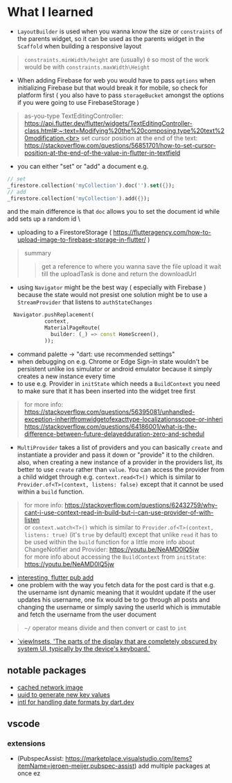 # What I learned
- `LayoutBuilder` is used when you wanna know the size or `constraints` of the parents widget, so it can be used as the parents widget in the `Scaffold` when building a responsive layout
> `constraints.minWidth/height` are (usually) `0` so most of the work would be with `constraints.maxWidth\Height`
- When adding Firebase for web you would have to pass `options` when initializing Firebase but that would break it for mobile, so check for platform first ( you also have to pass `storageBucket` amongst the options if you were going to use FirebaseStorage )
> as-you-type TextEditingController: https://api.flutter.dev/flutter/widgets/TextEditingController-class.html#:~:text=Modifying%20the%20composing,type%20text%20modification.<br>
> set cursor position at the end of the text: https://stackoverflow.com/questions/56851701/how-to-set-cursor-position-at-the-end-of-the-value-in-flutter-in-textfield
- you can either "set" or "add" a document e.g.
```dart
// set
_firestore.collection('myCollection').doc('').set({}); 
// add
_firestore.collection('myCollection').add({}); 

```
and the main difference is that `doc` allows you to set the document id while add sets up a random id \\
- uploading to a FirestoreStorage ( https://flutteragency.com/how-to-upload-image-to-firebase-storage-in-flutter/ )
> summary
> > get a reference to where you wanna save the file
> > upload it
> > wait till the uploadTask is done and return the downloadUrl
- using `Navigator` might be the best way ( especially with Firebase ) because the state would not presist one solution might be to use a `StreamProvider` that listens to `authStateChanges`
```dart
  Navigator.pushReplacement(
            context,
            MaterialPageRoute(
              builder: (_) => const HomeScreen(),
            ));
```
- command palette -> "dart: use recommended settings"
- when debugging on e.g. Chrome or Edge Sign-in state wouldn't be persistent unlike ios simulator or android emulator because it simply creates a new instance every time <br>
- to use e.g. Provider in `initState` which needs a `BuildContext` you need to make sure that it has been inserted into the widget tree first
> for more info: https://stackoverflow.com/questions/56395081/unhandled-exception-inheritfromwidgetofexacttype-localizationsscope-or-inheri <br>
> https://stackoverflow.com/questions/64186001/what-is-the-difference-between-future-delayedduration-zero-and-schedul <br> 
- `MultiProvider` takes a list of providers and you can basically `create` and instantiate a provider and pass it down or "provide" it to the children. also, when creating a new instance of a provider in the providers list, its better to use `create` rather than `value`. You can access the provider from a child widget through e.g. `context.read<T>()` which is similar to `Provider.of<T>(context, listens: false)` except that it cannot be used within a `build` function.
> for more info: https://stackoverflow.com/questions/62432759/why-cant-i-use-context-read-in-build-but-i-can-use-provider-of-with-listen <br> 
or `context.watch<T>()` which is similar to `Provider.of<T>(context, listens: true)` (it's `true` by default) except that unlike `read` it has to be used within the `build` function
> for a little more info about ChangeNotifier and Provider: https://youtu.be/NeAMD0lQ5jw <br> 
> for more info about accessing the `BuildContext` from `initState`: https://youtu.be/NeAMD0lQ5jw <br>
- [interesting, flutter pub add](https://dart.dev/tools/pub/cmd/pub-add)
- one problem with the way you fetch data for the post card is that e.g. the username isnt dynamic meaning that it wouldnt update if the user updates his username, one fix would be to go through all posts and changing the username or simply saving the userId which is immutable and fetch the username from the user document
> `~/` operator means divide and then convert or cast to `int`
- [`viewInsets, 'The parts of the display that are completely obscured by system UI, typically by the device's keyboard.'](https://api.flutter.dev/flutter/widgets/MediaQueryData/viewInsets.html)
## notable packages
- [cached network image](https://pub.dev/packages/cached_network_image)
- [uuid to generate new key values](https://pub.dev/packages/uuid)
- [intl for handling date formats by dart.dev](https://pub.dev/packages/intl)
## vscode
### extensions
- (PubspecAssist: https://marketplace.visualstudio.com/items?itemName=jeroen-meijer.pubspec-assist) add multiple packages at once ez 
 
